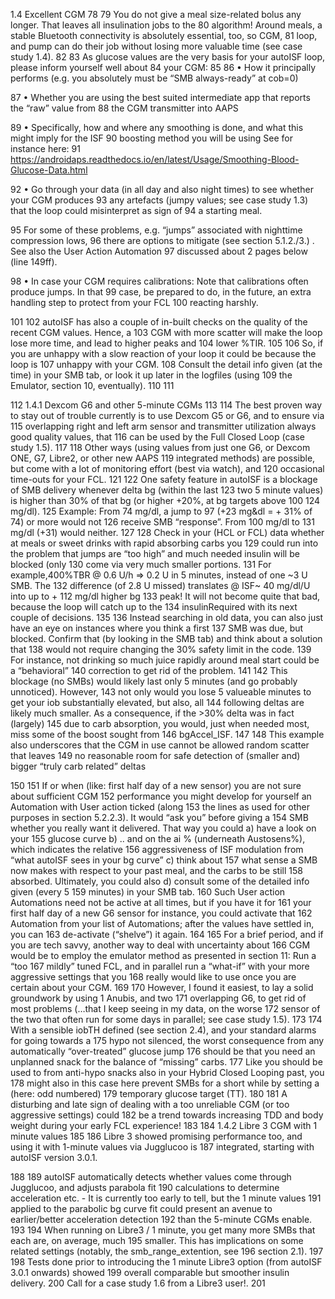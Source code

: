 1.4 Excellent CGM
78
79	You do not give a meal size-related bolus any longer. That leaves all insulination jobs to the
80	algorithm! Around meals, a stable Bluetooth connectivity is absolutely essential, too, so CGM,
81	loop, and pump can do their job without losing more valuable time (see case study 1.4).
82
83	As glucose values are the very basis for your autoISF loop, please inform yourself well about
84	your CGM:
85
86	•	How it principally performs (e.g. you absolutely must be “SMB always-ready” at cob=0)

87	•	Whether you are using the best suited intermediate app that reports the “raw” value from
88	the CGM transmitter into AAPS

89	•	Specifically, how and where any smoothing is done, and what this might imply for the ISF
90	boosting method you will be using See for instance here:
91	https://androidaps.readthedocs.io/en/latest/Usage/Smoothing-Blood-Glucose-Data.html

92	•	Go through your data (in all day and also night times) to see whether your CGM produces
93	any artefacts (jumpy values; see case study 1.3) that the loop could misinterpret as sign of
94	a starting meal.

95	For some of these problems, e.g. “jumps” associated with nighttime compression lows,
96	there are options to mitigate (see section 5.1.2./3.) . See also the User Action Automation
97	discussed about 2 pages below (line 149ff).

98	•	In case your CGM requires calibrations: Note that calibrations often produce jumps. In that
99	case, be prepared to do, in the future, an extra handling step to protect from your FCL
100	reacting harshly.

101
102	autoISF has also a couple of in-built checks on the quality of the recent CGM values. Hence, a
103	CGM with more scatter will make the loop lose more time, and lead to higher peaks and
104	lower %TIR.
105
106	So, if you are unhappy with a slow reaction of your loop it could be because the loop is
107	unhappy with your CGM.
108	Consult the detail info given (at the time) in your SMB tab, or look it up later in the logfiles (using
109	the Emulator, section 10, eventually).
110
111

112	1.4.1 Dexcom G6 and other 5-minute CGMs
113
114	The best proven way to stay out of trouble currently is to use Dexcom G5 or G6, and to ensure via
115	overlapping right and left arm sensor and transmitter utilization always good quality values, that
116	can be used by the Full Closed Loop (case study 1.5).
117
118	Other ways (using values from just one G6, or Dexcom ONE, G7, Libre2, or other new AAPS
119	integrated methods) are possible, but come with a lot of monitoring effort (best via watch), and
120	occasional time-outs for your FCL.
121
122	One safety feature in autoISF is a blockage of SMB delivery whenever delta bg (within the last
123	two 5 minute values) is higher than 30% of that bg (or higher +20%, at bg targets above 100
124	mg/dl).
125	Example: From 74 mg/dl, a jump to 97 (+23 mg&dl = + 31% of 74) or more would not
126	receive SMB “response”. From 100 mg/dl to 131 mg/dl (+31) would neither.
127
128	Check in your (HCL or FCL) data whether at meals or sweet drinks with rapid absorbing carbs you
129	could run into the problem that jumps are “too high” and much needed insulin will be blocked (only
130	come via very much smaller portions.
131	For example,400%TBR @ 0.6 U/h => 0.2 U in 5 minutes, instead of one ~3 U SMB. The
132	difference (of 2.8 U missed) translates @ ISF~ 40 mg/dl/U into up to + 112 mg/dl higher bg
133	peak! It will not become quite that bad, because the loop will catch up to the
134	insulinRequired with its next couple of decisions.
135
136	Instead searching in old data, you can also just have an eye on instances where you think a first
137	SMB was due, but blocked. Confirm that (by looking in the SMB tab) and think about a solution that
138	would not require changing the 30% safety limit in the code.
139	For instance, not drinking so much juice rapidly around meal start could be a “behavioral”
140	correction to get rid of the problem.
141
142	This blockage (no SMBs) would likely last only 5 minutes (and go probably unnoticed). However,
143	not only would you lose 5 valueable minutes to get your iob substantially elevated, but also, all
144	following deltas are likely much smaller. As a consequence, if the >30% delta was in fact (largely)
145	due to carb absorption, you would, just when needed most, miss some of the boost sought from
146	bgAccel_ISF.
147
148	This example also underscores that the CGM in use cannot be allowed random scatter that leaves
149	no reasonable room for safe detection of (smaller and) bigger “truly carb related” deltas

150
151	If or when (like: first half day of a new sensor) you are not sure about sufficient CGM
152	performance you might develop for yourself an Automation with User action ticked (along
153	the lines as used for other purposes in section 5.2.2.3). It would “ask you” before giving a
154	SMB whether you really want it delivered. That way you could a) have a look on your
155	glucose curve b) .. and on the ai % (underneath Austosens%), which indicates the relative
156	aggressiveness of ISF modulation from “what autoISF sees in your bg curve” c) think about
157	what sense a SMB now makes with respect to your past meal, and the carbs to be still
158	absorbed. Ultimately, you could also d) consult some of the detailed info given (every 5
159	minutes) in your SMB tab.
160	Such User action Automations need not be active at all times, but if you have it for
161	your first half day of a new G6 sensor for instance, you could activate that
162	Automation from your list of Automations; after the values have settled in, you can
163	de-activate (“shelve”) it again.
164
165	For a brief period, and if you are tech savvy, another way to deal with uncertainty about
166	CGM would be to employ the emulator method as presented in section 11: Run a “too
167	mildly” tuned FCL, and in parallel run a “what-if” with your more aggressive settings that you
168	really would like to use once you are certain about your CGM.
169
170	However, I found it easiest, to lay a solid groundwork by using 1 Anubis, and two
171	overlapping G6, to get rid of most problems (…that I keep seeing in my data, on the worse
172	sensor of the two that often run for some days in parallel; see case study 1.5).
173
174	With a sensible iobTH defined (see section 2.4), and your standard alarms for going towards a
175	hypo not silenced, the worst consequence from any automatically “over-treated” glucose jump
176	should be that you need an unplanned snack for the balance of “missing” carbs.
177	Like you should be used to from anti-hypo snacks also in your Hybrid Closed Looping past, you
178	might also in this case here prevent SMBs for a short while by setting a (here: odd numbered)
179	temporary glucose target (TT).
180
181	A disturbing and late sign of dealing with a too unreliable CGM (or too aggressive settings) could
182	be a trend towards increasing TDD and body weight during your early FCL experience!
183
184	1.4.2 Libre 3 CGM with 1 minute values
185
186	Libre 3 showed promising performance too, and using it with 1-minute values via Jugglucoo is
187	integrated, starting with autoISF version 3.0.1.

188
189	autoISF automatically detects whether values come through Jugglucoo, and adjusts parabola fit
190	calculations to determine acceleration etc. - It is currently too early to tell, but the 1 minute values
191	applied to the parabolic bg curve fit could present an avenue to earlier/better acceleration detection
192	than the 5-minute CGMs enable.
193
194	When running on Libre3 / 1 minute, you get many more SMBs that each are, on average, much
195	smaller. This has implications on some related settings (notably, the smb_range_extention, see
196	section 2.1).
197
198	Tests done prior to introducing the 1 minute Libre3 option (from autoISF 3.0.1 onwards) showed
199	overall comparable but smoother insulin delivery.
200	Call for a case study 1.6 from a Libre3 user!.
201
